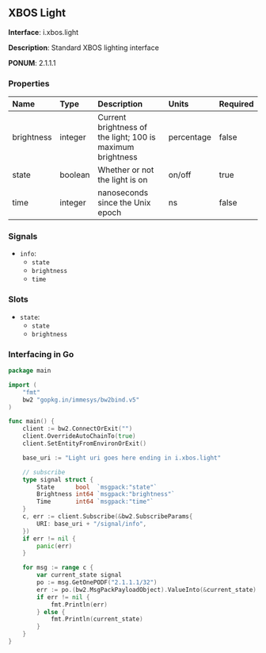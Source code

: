 
## XBOS Light

**Interface**: i.xbos.light

**Description**: Standard XBOS lighting interface

**PONUM**: 2.1.1.1

### Properties

| **Name** | **Type** | **Description** | **Units** | **Required** |
| :------- | :------- | :-------------- | :-------- | :----------- |
| brightness | integer | Current brightness of the light; 100 is maximum brightness | percentage | false |
| state | boolean | Whether or not the light is on | on/off | true |
| time | integer | nanoseconds since the Unix epoch | ns | false |


### Signals
- `info`:
    - `state`
    - `brightness`
    - `time`
    


### Slots
- `state`:
    - `state`
    - `brightness`
    


### Interfacing in Go

```go
package main

import (
	"fmt"
	bw2 "gopkg.in/immesys/bw2bind.v5"
)

func main() {
	client := bw2.ConnectOrExit("")
	client.OverrideAutoChainTo(true)
	client.SetEntityFromEnvironOrExit()

	base_uri := "Light uri goes here ending in i.xbos.light"

	// subscribe
	type signal struct {
		State      bool  `msgpack:"state"`
		Brightness int64 `msgpack:"brightness"`
		Time       int64 `msgpack:"time"`
	}
	c, err := client.Subscribe(&bw2.SubscribeParams{
		URI: base_uri + "/signal/info",
	})
	if err != nil {
		panic(err)
	}

	for msg := range c {
		var current_state signal
		po := msg.GetOnePODF("2.1.1.1/32")
		err := po.(bw2.MsgPackPayloadObject).ValueInto(&current_state)
		if err != nil {
			fmt.Println(err)
		} else {
			fmt.Println(current_state)
		}
	}
}
```
